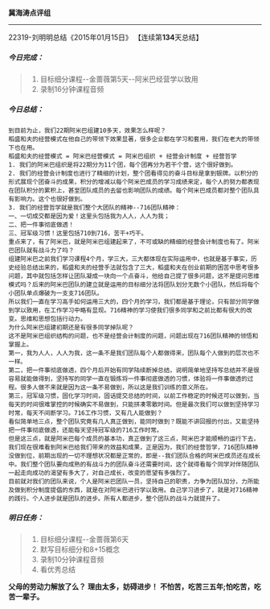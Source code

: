 **冀海涛点评组**

------

22319-刘明明总结《2015年01月15日》
【连续第**134**天总结】

##### __今日完成：__
>1. 目标细分课程--金蔷薇第5天--阿米巴经营学以致用
>2. 录制16分钟课程音频

##### __今日总结：__
	到目前为止，我们22期阿米巴组建10多天，效果怎么样呢？
	稻盛和夫的经营模式在他自己的带领下效果显著，很多企业都在学习和套用，我们在老大的带领下也在用。
	稻盛和夫的经营模式 = 阿米巴经营模式 = 阿米巴组织 + 经营会计制度 + 经营哲学
	1. 我们的阿米巴组织是将22期分为11个团，每个团再分为若干个营，这个很好做到。
	2. 我们的经营会计制度也进行了精细的计划，整个团看得见的奋斗目标是拿到银牌。以积分的形式展现个团奋斗的成果，积分的增减以每个阿米巴成员的学习成绩来定，每个人的努力都表现在团队积分的累积上，甚至团队成员的去留也影响团队的成绩。每个阿米巴成员都对整个团队具有影响力。这个也很好做到。
	3. 我们的经营哲学就是我们整个大团队的精神--716团队精神：
	一、一切成交都是因为爱！这里头包括我为人人，人人为我；
	二、把一件事彻底做透！
	三、冠军级习惯！这里包括710到716，苦干+巧干。
	重点来了，有了阿米巴，就是阿米巴组建起来了，不可或缺的精细的经营会计制度也有了。阿米巴团队就有战斗力了吗？
	组建阿米巴之前我们学习课程4个月，学三大，三大都体现在实际运用中，也就是基于事实，历史经验总结出来的，稻盛和夫的经营手法就包含了三大，稻盛和夫在创业前期的困苦中思考很多问题，其中就包括怎样让团队凝成一块向一个点奋斗，他给自己提了很多问题，这不是提问思维模式吗？后来的阿米巴团队的建立就是运用的目标细分法将团队划分无数个小团队，然后将每个小团队单点爆破为一支支716团队。
	所以我们一直在学习高手如何运用三大的，四个月的学习，我们都是基于理论，只有部分同学做到学以致用，在工作学习中略有显现。716精神的学习使我们很多同学和之前比都有很大的改变。思维和思想包括行动力。
	为什么阿米巴组建初期还是有很多同学掉队呢？
	这不是阿米巴组织结构的问题，也不是经营会计制度的问题，问题出现在716团队精神的领悟和掌握上。
	第一，我为人人，人人为我，这一条不是我们团队每个人都做得来，团队每个人做到的层次也不一样。
	第二，把一件事彻底做透，四个月后开始有同学陆续断掉总结，说明简单地坚持写总结并不是很容易就能做得到，坚持写的同学一直在锻炼将一件事彻底做透的习惯，体验将一件事做透的过程。很多人做不来就是因为这一条不易做到，所以这是我们训练的意义所在。
	第三，冠军级习惯，固化学习时间，固话提交总结的时间，以前工作稳定的时候还可以做到，当每天的时间很难掌控的时候确实不易做到，只能拼凑零散时间。但是最次我们可以做到坚持学习时常，每天不间断学习。716工作习惯，又有几人能做到？
	看似简单地三点，整个团队究竟有几人真正做到，能同时做到？既能不讲回报的付出，又能坚持把一件事彻底做透，还能每天坚持冠军级的716工作时常。
	但是这三点，就是阿米巴每个成员的基本功，真正做到了这三点，阿米巴才能顺畅的运行下去，我们现在很难看到阿米巴给我们带来的效益和成果，正是因为，我们的经营哲学，716团队精神没做到位，前期出现的一切不理想状况都是正常的，即是--我们团队合格的阿米巴成员还在成长中。我们整个团队要向成熟的有战斗力的团队奋斗还需要时间，这个就得看每个同学对伴随团队一起走向成功的渴望有多大了，对自己成长，改变的愿望有多强烈了。
	目前就对我们的团队来说，个人是阿米巴团队一员，坚持自己的职责，力争为团队加分，力所能及做到积分制度提倡的东西，就是在对阿米巴进行学以致用。自己学习进步了，就是对716精神的践行。个人进步就是团队的进步。所有人都进步，整个团队的战斗力就提升了。
##### __明日任务：__
>1. 目标细分课程--金蔷薇第6天
>2. 默写目标细分和8+15概念
>3. 录制10分钟课程音频
>4. 看优秀总结

**父母的劳动力解放了么？**
**理由太多，妨碍进步！**
**不怕苦，吃苦三五年;怕吃苦，吃苦一辈子。**